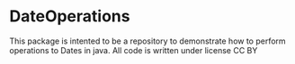 # DateOperations
This package is intented to be a repository to demonstrate how to perform operations to Dates in java. All code is written under license CC BY
